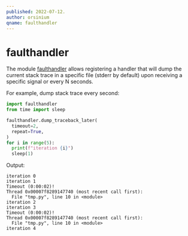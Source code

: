 ```yaml
---
published: 2022-07-12.
author: orsinium
qname: faulthandler
---
```


# faulthandler

The module [faulthandler](https://docs.python.org/3/library/faulthandler.html) allows registering a handler that will dump the current stack trace in a specific file (stderr by default) upon receiving a specific signal or every N seconds.

For example, dump stack trace every second:

```python
import faulthandler
from time import sleep

faulthandler.dump_traceback_later(
  timeout=2,
  repeat=True,
)
for i in range(5):
  print(f"iteration {i}")
  sleep(1)
```

Output:

```plain
iteration 0
iteration 1
Timeout (0:00:02)!
Thread 0x00007f8289147740 (most recent call first):
  File "tmp.py", line 10 in <module>
iteration 2
iteration 3
Timeout (0:00:02)!
Thread 0x00007f8289147740 (most recent call first):
  File "tmp.py", line 10 in <module>
iteration 4
```
